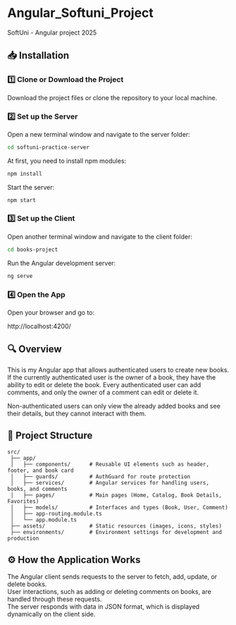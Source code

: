 # Angular_Softuni_Project
SoftUni - Angular project 2025

## 📥 Installation

### 1️⃣ Clone or Download the Project
Download the project files or clone the repository to your local machine.

### 2️⃣ Set up the Server

Open a new terminal window and navigate to the server folder:

```bash
cd softuni-practice-server
```

At first, you need to install npm modules:

```bash
npm install
```

Start the server:
```bash
npm start
```

### 3️⃣ Set up the Client

Open another terminal window and navigate to the client folder:

```bash
cd books-project
```

Run the Angular development server:
```bash
ng serve
```

### 4️⃣ Open the App

Open your browser and go to:

http://localhost:4200/

## 🔍 Overview

This is my Angular app that allows authenticated users to create new books. If the currently authenticated user is the owner of a book, they have the ability to edit or delete the book. Every authenticated user can add comments, and only the owner of a comment can edit or delete it.

Non-authenticated users can only view the already added books and see their details, but they cannot interact with them.

## 📂 Project Structure

```plaintext
src/
 ├── app/
 │   ├── components/      # Reusable UI elements such as header, footer, and book card
 │   ├── guards/          # AuthGuard for route protection
 │   ├── services/        # Angular services for handling users, books, and comments
 │   ├── pages/           # Main pages (Home, Catalog, Book Details, Favorites)
 │   ├── models/          # Interfaces and types (Book, User, Comment)
 │   ├── app-routing.module.ts
 │   └── app.module.ts
 ├── assets/              # Static resources (images, icons, styles)
 ├── environments/        # Environment settings for development and production
```

## ⚙️ How the Application Works

The Angular client sends requests to the server to fetch, add, update, or delete books.  
User interactions, such as adding or deleting comments on books, are handled through these requests.  
The server responds with data in JSON format, which is displayed dynamically on the client side.
